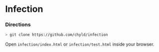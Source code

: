 # Infection

### Directions
```sh
> git clone https://github.com/chyld/infection
```
Open `infection/index.html` or `infection/test.html` inside your browser.
